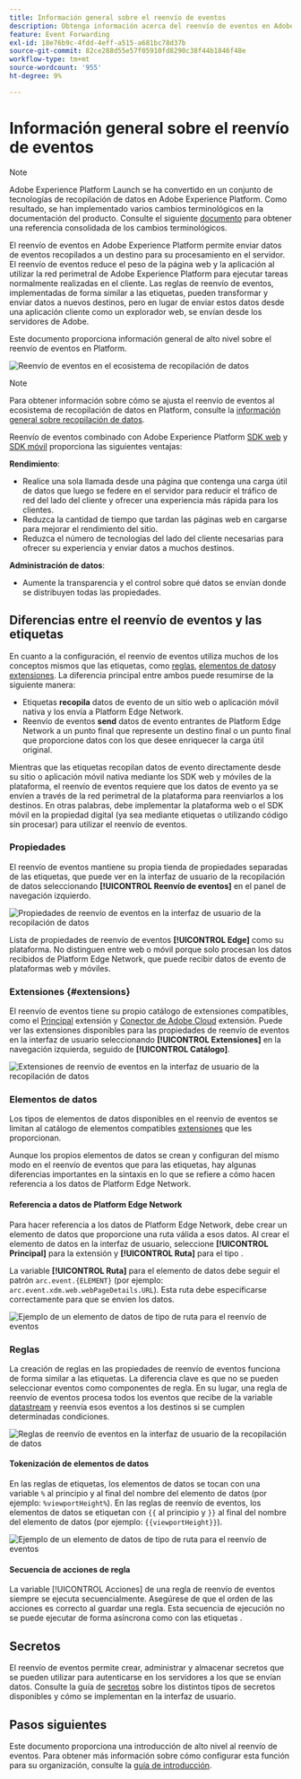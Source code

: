 ```yaml
---
title: Información general sobre el reenvío de eventos
description: Obtenga información acerca del reenvío de eventos en Adobe Experience Platform, que le permite utilizar Platform Edge Network para ejecutar tareas sin cambiar la implementación de etiquetas.
feature: Event Forwarding
exl-id: 18e76b9c-4fdd-4eff-a515-a681bc78d37b
source-git-commit: 82ce288d55e57f05910fd8290c38f44b1846f48e
workflow-type: tm+mt
source-wordcount: '955'
ht-degree: 9%

---
```


# Información general sobre el reenvío de eventos

>[!NOTE]
>
>Adobe Experience Platform Launch se ha convertido en un conjunto de tecnologías de recopilación de datos en Adobe Experience Platform. Como resultado, se han implementado varios cambios terminológicos en la documentación del producto. Consulte el siguiente [documento](../../term-updates.md) para obtener una referencia consolidada de los cambios terminológicos.

El reenvío de eventos en Adobe Experience Platform permite enviar datos de eventos recopilados a un destino para su procesamiento en el servidor. El reenvío de eventos reduce el peso de la página web y la aplicación al utilizar la red perimetral de Adobe Experience Platform para ejecutar tareas normalmente realizadas en el cliente. Las reglas de reenvío de eventos, implementadas de forma similar a las etiquetas, pueden transformar y enviar datos a nuevos destinos, pero en lugar de enviar estos datos desde una aplicación cliente como un explorador web, se envían desde los servidores de Adobe.

Este documento proporciona información general de alto nivel sobre el reenvío de eventos en Platform.

![Reenvío de eventos en el ecosistema de recopilación de datos](../../../collection/images/home/event-forwarding.png)

>[!NOTE]
>
>Para obtener información sobre cómo se ajusta el reenvío de eventos al ecosistema de recopilación de datos en Platform, consulte la [información general sobre recopilación de datos](../../../collection/home.md).

Reenvío de eventos combinado con Adobe Experience Platform [SDK web](../../../edge/home.md) y [SDK móvil](https://aep-sdks.gitbook.io/docs/) proporciona las siguientes ventajas:

**Rendimiento**:

* Realice una sola llamada desde una página que contenga una carga útil de datos que luego se federe en el servidor para reducir el tráfico de red del lado del cliente y ofrecer una experiencia más rápida para los clientes.
* Reduzca la cantidad de tiempo que tardan las páginas web en cargarse para mejorar el rendimiento del sitio.
* Reduzca el número de tecnologías del lado del cliente necesarias para ofrecer su experiencia y enviar datos a muchos destinos.

**Administración de datos**:

* Aumente la transparencia y el control sobre qué datos se envían donde se distribuyen todas las propiedades.

## Diferencias entre el reenvío de eventos y las etiquetas

En cuanto a la configuración, el reenvío de eventos utiliza muchos de los conceptos mismos que las etiquetas, como [reglas](../managing-resources/rules.md), [elementos de datos](../managing-resources/data-elements.md)y [extensiones](../managing-resources/extensions/overview.md). La diferencia principal entre ambos puede resumirse de la siguiente manera:

* Etiquetas **recopila** datos de evento de un sitio web o aplicación móvil nativa y los envía a Platform Edge Network.
* Reenvío de eventos **send** datos de evento entrantes de Platform Edge Network a un punto final que represente un destino final o un punto final que proporcione datos con los que desee enriquecer la carga útil original.

Mientras que las etiquetas recopilan datos de evento directamente desde su sitio o aplicación móvil nativa mediante los SDK web y móviles de la plataforma, el reenvío de eventos requiere que los datos de evento ya se envíen a través de la red perimetral de la plataforma para reenviarlos a los destinos. En otras palabras, debe implementar la plataforma web o el SDK móvil en la propiedad digital (ya sea mediante etiquetas o utilizando código sin procesar) para utilizar el reenvío de eventos.

### Propiedades

El reenvío de eventos mantiene su propia tienda de propiedades separadas de las etiquetas, que puede ver en la interfaz de usuario de la recopilación de datos seleccionando **[!UICONTROL Reenvío de eventos]** en el panel de navegación izquierdo.

![Propiedades de reenvío de eventos en la interfaz de usuario de la recopilación de datos](../../images/ui/event-forwarding/overview/properties.png)

Lista de propiedades de reenvío de eventos **[!UICONTROL Edge]** como su plataforma. No distinguen entre web o móvil porque solo procesan los datos recibidos de Platform Edge Network, que puede recibir datos de evento de plataformas web y móviles.

### Extensiones {#extensions}

El reenvío de eventos tiene su propio catálogo de extensiones compatibles, como el [Principal](../../extensions/web/core/event-forwarding.md) extensión y [Conector de Adobe Cloud](../../extensions/web/cloud-connector/overview.md) extensión. Puede ver las extensiones disponibles para las propiedades de reenvío de eventos en la interfaz de usuario seleccionando **[!UICONTROL Extensiones]** en la navegación izquierda, seguido de **[!UICONTROL Catálogo]**.

![Extensiones de reenvío de eventos en la interfaz de usuario de la recopilación de datos](../../images/ui/event-forwarding/overview/extensions.png)

### Elementos de datos

Los tipos de elementos de datos disponibles en el reenvío de eventos se limitan al catálogo de elementos compatibles [extensiones](#extensions) que les proporcionan.

Aunque los propios elementos de datos se crean y configuran del mismo modo en el reenvío de eventos que para las etiquetas, hay algunas diferencias importantes en la sintaxis en lo que se refiere a cómo hacen referencia a los datos de Platform Edge Network.

#### Referencia a datos de Platform Edge Network

Para hacer referencia a los datos de Platform Edge Network, debe crear un elemento de datos que proporcione una ruta válida a esos datos. Al crear el elemento de datos en la interfaz de usuario, seleccione **[!UICONTROL Principal]** para la extensión y **[!UICONTROL Ruta]** para el tipo .

La variable **[!UICONTROL Ruta]** para el elemento de datos debe seguir el patrón `arc.event.{ELEMENT}` (por ejemplo: `arc.event.xdm.web.webPageDetails.URL`). Esta ruta debe especificarse correctamente para que se envíen los datos.

![Ejemplo de un elemento de datos de tipo de ruta para el reenvío de eventos](../../images/ui/event-forwarding/overview/data-reference.png)

### Reglas

La creación de reglas en las propiedades de reenvío de eventos funciona de forma similar a las etiquetas. La diferencia clave es que no se pueden seleccionar eventos como componentes de regla. En su lugar, una regla de reenvío de eventos procesa todos los eventos que recibe de la variable [datastream](../../../edge/fundamentals/datastreams.md) y reenvía esos eventos a los destinos si se cumplen determinadas condiciones.

![Reglas de reenvío de eventos en la interfaz de usuario de la recopilación de datos](../../images/ui/event-forwarding/overview/rules.png)

#### Tokenización de elementos de datos

En las reglas de etiquetas, los elementos de datos se tocan con una variable `%` al principio y al final del nombre del elemento de datos (por ejemplo: `%viewportHeight%`). En las reglas de reenvío de eventos, los elementos de datos se etiquetan con `{{` al principio y `}}` al final del nombre del elemento de datos (por ejemplo: `{{viewportHeight}}`).

![Ejemplo de un elemento de datos de tipo de ruta para el reenvío de eventos](../../images/ui/event-forwarding/overview/tokenization.png)

#### Secuencia de acciones de regla

La variable [!UICONTROL Acciones] de una regla de reenvío de eventos siempre se ejecuta secuencialmente. Asegúrese de que el orden de las acciones es correcto al guardar una regla. Esta secuencia de ejecución no se puede ejecutar de forma asíncrona como con las etiquetas .

## Secretos

El reenvío de eventos permite crear, administrar y almacenar secretos que se pueden utilizar para autenticarse en los servidores a los que se envían datos. Consulte la guía de [secretos](./secrets.md) sobre los distintos tipos de secretos disponibles y cómo se implementan en la interfaz de usuario.

## Pasos siguientes

Este documento proporciona una introducción de alto nivel al reenvío de eventos. Para obtener más información sobre cómo configurar esta función para su organización, consulte la [guía de introducción](./getting-started.md).
